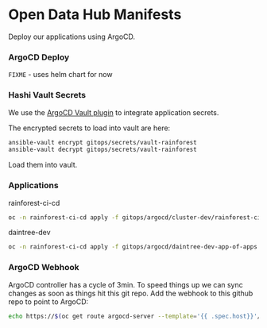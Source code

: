 # Open Data Hub Manifests

Deploy our applications using ArgoCD.

### ArgoCD Deploy

`FIXME` - uses helm chart for now

### Hashi Vault Secrets

We use the [ArgoCD Vault plugin](https://argocd-vault-plugin.readthedocs.io) to integrate application secrets.

The encrypted secrets to load into vault are here:

```bash
ansible-vault encrypt gitops/secrets/vault-rainforest
ansible-vault decrypt gitops/secrets/vault-rainforest
```

Load them into vault.

### Applications

rainforest-ci-cd
```bash
oc -n rainforest-ci-cd apply -f gitops/argocd/cluster-dev/rainforest-ci-cd-dev-app-of-apps.yaml
```

daintree-dev
```bash
oc -n rainforest-ci-cd apply -f gitops/argocd/daintree-dev-app-of-apps.yaml
```

### ArgoCD Webhook

ArgoCD controller has a cycle of 3min. To speed things up we can sync changes as soon as things hit this git repo. Add the webhook to this github repo to point to ArgoCD:

```bash
echo https://$(oc get route argocd-server --template='{{ .spec.host}}'/api/webhook)
```
